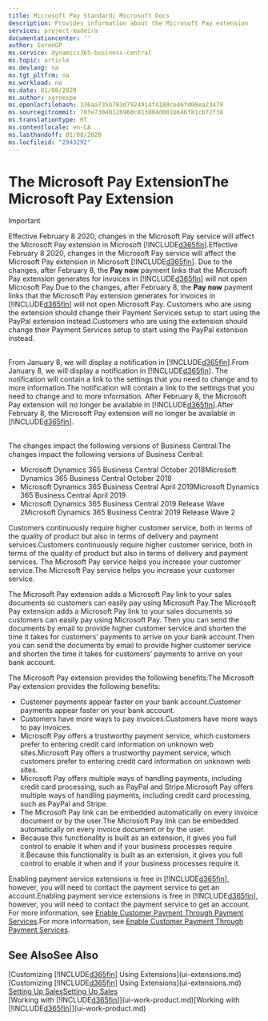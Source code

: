 ```yaml
---
title: Microsoft Pay Standard| Microsoft Docs
description: Provides information about the Microsoft Pay extension
services: project-madeira
documentationcenter: ''
author: SorenGP
ms.service: dynamics365-business-central
ms.topic: article
ms.devlang: na
ms.tgt_pltfrm: na
ms.workload: na
ms.date: 01/08/2020
ms.author: sgroespe
ms.openlocfilehash: 336aa735b703d7924914f4180ce46fd00ea23479
ms.sourcegitcommit: 70fe73040126960c813804d001b646f81cbf2f38
ms.translationtype: HT
ms.contentlocale: en-CA
ms.lasthandoff: 01/08/2020
ms.locfileid: "2943292"
---
```

# <a name="the-microsoft-pay-extension"></a><span data-ttu-id="71afa-103">The Microsoft Pay Extension</span><span class="sxs-lookup"><span data-stu-id="71afa-103">The Microsoft Pay Extension</span></span>

> [!IMPORTANT]
> <span data-ttu-id="71afa-104">Effective February 8 2020, changes in the Microsoft Pay service will affect the Microsoft Pay extension in Microsoft [!INCLUDE[d365fin](includes/d365fin_long_md.md)].</span><span class="sxs-lookup"><span data-stu-id="71afa-104">Effective February 8 2020, changes in the Microsoft Pay service will affect the Microsoft Pay extension in Microsoft [!INCLUDE[d365fin](includes/d365fin_long_md.md)].</span></span> <span data-ttu-id="71afa-105">Due to the changes, after February 8, the **Pay now** payment links that the Microsoft Pay extension generates for invoices in [!INCLUDE[d365fin](includes/d365fin_md.md)] will not open Microsoft Pay.</span><span class="sxs-lookup"><span data-stu-id="71afa-105">Due to the changes, after February 8, the **Pay now** payment links that the Microsoft Pay extension generates for invoices in [!INCLUDE[d365fin](includes/d365fin_md.md)] will not open Microsoft Pay.</span></span> <span data-ttu-id="71afa-106">Customers who are using the extension should change their Payment Services setup to start using the PayPal extension instead.</span><span class="sxs-lookup"><span data-stu-id="71afa-106">Customers who are using the extension should change their Payment Services setup to start using the PayPal extension instead.</span></span><br /></br>
>
> <span data-ttu-id="71afa-107">From January 8, we will display a notification in [!INCLUDE[d365fin](includes/d365fin_md.md)].</span><span class="sxs-lookup"><span data-stu-id="71afa-107">From January 8, we will display a notification in [!INCLUDE[d365fin](includes/d365fin_md.md)].</span></span> <span data-ttu-id="71afa-108">The notification will contain a link to the settings that you need to change and to more information.</span><span class="sxs-lookup"><span data-stu-id="71afa-108">The notification will contain a link to the settings that you need to change and to more information.</span></span> <span data-ttu-id="71afa-109">After February 8, the Microsoft Pay extension will no longer be available in [!INCLUDE[d365fin](includes/d365fin_md.md)].</span><span class="sxs-lookup"><span data-stu-id="71afa-109">After February 8, the Microsoft Pay extension will no longer be available in [!INCLUDE[d365fin](includes/d365fin_md.md)].</span></span><br /></br>
>
> <span data-ttu-id="71afa-110">The changes impact the following versions of Business Central:</span><span class="sxs-lookup"><span data-stu-id="71afa-110">The changes impact the following versions of Business Central:</span></span>
> - <span data-ttu-id="71afa-111">Microsoft Dynamics 365 Business Central October 2018</span><span class="sxs-lookup"><span data-stu-id="71afa-111">Microsoft Dynamics 365 Business Central October 2018</span></span>
> - <span data-ttu-id="71afa-112">Microsoft Dynamics 365 Business Central April 2019</span><span class="sxs-lookup"><span data-stu-id="71afa-112">Microsoft Dynamics 365 Business Central April 2019</span></span>
> - <span data-ttu-id="71afa-113">Microsoft Dynamics 365 Business Central 2019 Release Wave 2</span><span class="sxs-lookup"><span data-stu-id="71afa-113">Microsoft Dynamics 365 Business Central 2019 Release Wave 2</span></span>

<span data-ttu-id="71afa-114">Customers continuously require higher customer service, both in terms of the quality of product but also in terms of delivery and payment services.</span><span class="sxs-lookup"><span data-stu-id="71afa-114">Customers continuously require higher customer service, both in terms of the quality of product but also in terms of delivery and payment services.</span></span> <span data-ttu-id="71afa-115">The Microsoft Pay service helps you increase your customer service.</span><span class="sxs-lookup"><span data-stu-id="71afa-115">The Microsoft Pay service helps you increase your customer service.</span></span>

<span data-ttu-id="71afa-116">The Microsoft Pay extension adds a Microsoft Pay link to your sales documents so customers can easily pay using Microsoft Pay.</span><span class="sxs-lookup"><span data-stu-id="71afa-116">The Microsoft Pay extension adds a Microsoft Pay link to your sales documents so customers can easily pay using Microsoft Pay.</span></span> <span data-ttu-id="71afa-117">Then you can send the documents by email to provide higher customer service and shorten the time it takes for customers’ payments to arrive on your bank account.</span><span class="sxs-lookup"><span data-stu-id="71afa-117">Then you can send the documents by email to provide higher customer service and shorten the time it takes for customers’ payments to arrive on your bank account.</span></span>

<span data-ttu-id="71afa-118">The Microsoft Pay extension provides the following benefits:</span><span class="sxs-lookup"><span data-stu-id="71afa-118">The Microsoft Pay extension provides the following benefits:</span></span>
- <span data-ttu-id="71afa-119">Customer payments appear faster on your bank account.</span><span class="sxs-lookup"><span data-stu-id="71afa-119">Customer payments appear faster on your bank account.</span></span>
- <span data-ttu-id="71afa-120">Customers have more ways to pay invoices.</span><span class="sxs-lookup"><span data-stu-id="71afa-120">Customers have more ways to pay invoices.</span></span>
- <span data-ttu-id="71afa-121">Microsoft Pay offers a trustworthy payment service, which customers prefer to entering credit card information on unknown web sites.</span><span class="sxs-lookup"><span data-stu-id="71afa-121">Microsoft Pay offers a trustworthy payment service, which customers prefer to entering credit card information on unknown web sites.</span></span>
- <span data-ttu-id="71afa-122">Microsoft Pay offers multiple ways of handling payments, including credit card processing, such as PayPal and Stripe.</span><span class="sxs-lookup"><span data-stu-id="71afa-122">Microsoft Pay offers multiple ways of handling payments, including credit card processing, such as PayPal and Stripe.</span></span>
- <span data-ttu-id="71afa-123">The Microsoft Pay link can be embedded automatically on every invoice document or by the user.</span><span class="sxs-lookup"><span data-stu-id="71afa-123">The Microsoft Pay link can be embedded automatically on every invoice document or by the user.</span></span>
- <span data-ttu-id="71afa-124">Because this functionality is built as an extension, it gives you full control to enable it when and if your business processes require it.</span><span class="sxs-lookup"><span data-stu-id="71afa-124">Because this functionality is built as an extension, it gives you full control to enable it when and if your business processes require it.</span></span>

<span data-ttu-id="71afa-125">Enabling payment service extensions is free in [!INCLUDE[d365fin](includes/d365fin_md.md)], however, you will need to contact the payment service to get an account.</span><span class="sxs-lookup"><span data-stu-id="71afa-125">Enabling payment service extensions is free in [!INCLUDE[d365fin](includes/d365fin_md.md)], however, you will need to contact the payment service to get an account.</span></span> <span data-ttu-id="71afa-126">For more information, see [Enable Customer Payment Through Payment Services](sales-how-enable-payment-service-extensions.md).</span><span class="sxs-lookup"><span data-stu-id="71afa-126">For more information, see [Enable Customer Payment Through Payment Services](sales-how-enable-payment-service-extensions.md).</span></span>

## <a name="see-also"></a><span data-ttu-id="71afa-127">See Also</span><span class="sxs-lookup"><span data-stu-id="71afa-127">See Also</span></span>
<span data-ttu-id="71afa-128">[Customizing [!INCLUDE[d365fin](includes/d365fin_md.md)] Using Extensions](ui-extensions.md)</span><span class="sxs-lookup"><span data-stu-id="71afa-128">[Customizing [!INCLUDE[d365fin](includes/d365fin_md.md)] Using Extensions](ui-extensions.md)</span></span>  
[<span data-ttu-id="71afa-129">Setting Up Sales</span><span class="sxs-lookup"><span data-stu-id="71afa-129">Setting Up Sales</span></span>](sales-setup-sales.md)  
<span data-ttu-id="71afa-130">[Working with [!INCLUDE[d365fin](includes/d365fin_md.md)]](ui-work-product.md)</span><span class="sxs-lookup"><span data-stu-id="71afa-130">[Working with [!INCLUDE[d365fin](includes/d365fin_md.md)]](ui-work-product.md)</span></span>
